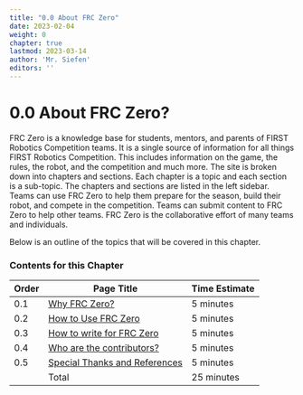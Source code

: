 ```yaml
---
title: "0.0 About FRC Zero"
date: 2023-02-04
weight: 0
chapter: true
lastmod: 2023-03-14
author: 'Mr. Siefen'
editors: ''
---
```


# 0.0 About FRC Zero?

FRC Zero is a knowledge base for students, mentors, and parents of FIRST Robotics Competition teams. It is a single source of information for all things FIRST Robotics Competition. This includes information on the game, the rules, the robot, and the competition and much more. The site is broken down into chapters and sections. Each chapter is a topic and each section is a sub-topic. The chapters and sections are listed in the left sidebar. Teams can use FRC Zero to help them prepare for the season, build their robot, and compete in the competition. Teams can submit content to FRC Zero to help other teams. FRC Zero is the collaborative effort of many teams and individuals.

Below is an outline of the topics that will be covered in this chapter.

### Contents for this Chapter

| Order | Page Title | Time Estimate |
| --- | --- | --- |
| 0.1 | [Why FRC Zero?](/about/why-frc0/) | 5 minutes |
| 0.2 | [How to Use FRC Zero](/about/how-to-use-frc0/) | 5 minutes |
| 0.3 | [How to write for FRC Zero](/about/writing-content/) | 5 minutes |
| 0.4 | [Who are the contributors?](/about/contributors/) | 5 minutes |
| 0.5 | [Special Thanks and References](/about/thanks/) | 5 minutes |
|     | Total | 25 minutes |
